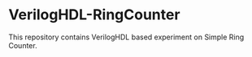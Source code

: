 # VerilogHDL-RingCounter
This repository contains VerilogHDL based experiment on Simple Ring Counter.

